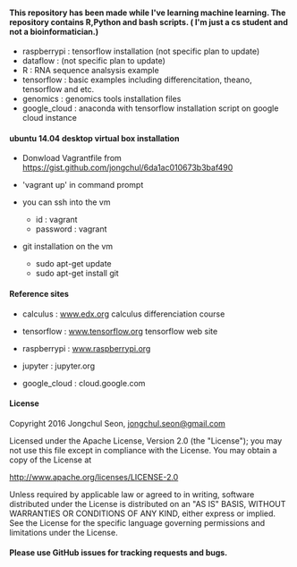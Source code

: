 
  
####  This repository has been made while I've learning machine learning. The repository contains R,Python and bash scripts. ( I'm just a cs student and not a bioinformatician.)
  
  
  - raspberrypi : tensorflow installation (not specific plan to update)
  - dataflow : (not specific plan to update)
  - R : RNA sequence analsysis example 
  - tensorflow : basic examples including differencitation, theano, tensorflow and etc.
  - genomics : genomics tools installation files
  - google_cloud : anaconda with tensorflow installation script on google cloud instance 
  
  
#### ubuntu 14.04 desktop virtual box installation
 
- Donwload Vagrantfile from https://gist.github.com/jongchul/6da1ac010673b3baf490 
   
- 'vagrant up' in command prompt  

- you can ssh into the vm 
  - id : vagrant 
  - password : vagrant  

- git installation on the vm 
    - sudo apt-get update
    - sudo apt-get install git
    

    

#### Reference sites

- calculus : www.edx.org calculus differenciation course

- tensorflow : www.tensorflow.org tensorflow web site

- raspberrypi : www.raspberrypi.org

- jupyter : jupyter.org

- google_cloud : cloud.google.com



#### License
Copyright 2016 Jongchul Seon, jongchul.seon@gmail.com

Licensed under the Apache License, Version 2.0 (the "License"); you may not use this file except in compliance with the License. You may obtain a copy of the License at

http://www.apache.org/licenses/LICENSE-2.0

Unless required by applicable law or agreed to in writing, software distributed under the License is distributed on an "AS IS" BASIS, WITHOUT WARRANTIES OR CONDITIONS OF ANY KIND, either express or implied. See the License for the specific language governing permissions and limitations under the License.

####  Please use GitHub issues for tracking requests and bugs.